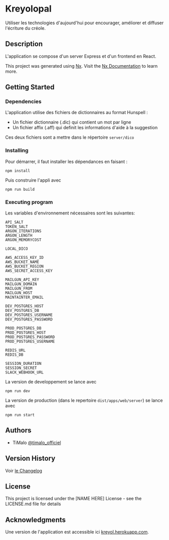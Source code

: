 # Kreyolopal

Utiliser les technologies d'aujourd'hui pour encourager,
améliorer et diffuser l'écriture du créole.

## Description

L'application se compose d'un server Express et d'un frontend en React.

This project was generated using [Nx](https://nx.dev).
Visit the [Nx Documentation](https://nx.dev) to learn more.

## Getting Started

### Dependencies

L'application utilise des fichiers de dictionnaires au format Hunspell :

* Un fichier dictionnaire (.dic) qui contient un mot par ligne
* Un fichier affix (.aff) qui definit les informations d'aide à la suggestion

Ces deux fichiers sont a mettre dans le répertoire ```server/dico```

### Installing

Pour démarrer, il faut installer les dépendances en faisant :

```npm install```

Puis construire l'appli avec

```npm run build```

### Executing program

Les variables d'environnement nécessaires sont les suivantes: 

```
API_SALT
TOKEN_SALT
ARGON_ITERATIONS
ARGON_LENGTH
ARGON_MEMORYCOST

LOCAL_DICO

AWS_ACCESS_KEY_ID
AWS_BUCKET_NAME
AWS_BUCKET_REGION
AWS_SECRET_ACCESS_KEY

MAILGUN_API_KEY
MAILGUN_DOMAIN
MAILGUN_FROM
MAILGUN_HOST
MAINTAINTER_EMAIL

DEV_POSTGRES_HOST
DEV_POSTGRES_DB
DEV_POSTGRES_USERNAME
DEV_POSTGRES_PASSWORD

PROD_POSTGRES_DB
PROD_POSTGRES_HOST
PROD_POSTGRES_PASSWORD
PROD_POSTGRES_USERNAME

REDIS_URL
REDIS_DB

SESSION_DURATION
SESSION_SECRET
SLACK_WEBHOOK_URL
```

La version de developpement se lance avec

```npm run dev```

La version de production (dans le repertoire ```dist/apps/web/server```) se lance avec 

```npm run start```

## Authors

* TiMalo [@timalo_officiel](https://twitter.com/timalo_officiel)

## Version History

Voir [le Changelog](./CHANGELOG.md)

## License

This project is licensed under the [NAME HERE] License - see the LICENSE.md file for details

## Acknowledgments

Une version de l'application est accessible ici [kreyol.herokuapp.com](https://kreyol.herokuapp.com).

